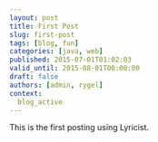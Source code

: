 ```yaml
---
layout: post
title: First Post
slug: first-post
tags: [blog, fun]
categories: [java, web]
published: 2015-07-01T01:02:03
valid_until: 2015-08-01T00:00:00
draft: false
authors: [admin, rygel]
context: 
  blog_active
---
```

This is the first posting using Lyricist.
